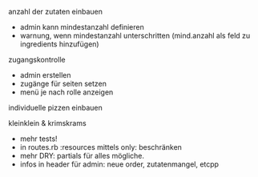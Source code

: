 anzahl der zutaten einbauen
- admin kann mindestanzahl definieren
- warnung, wenn mindestanzahl unterschritten (mind.anzahl als feld zu ingredients hinzufügen)

zugangskontrolle
- admin erstellen
- zugänge für seiten setzen
- menü je nach rolle anzeigen

individuelle pizzen einbauen

kleinklein & krimskrams
- mehr tests!
- in routes.rb :resources mittels only: beschränken
- mehr DRY: partials für alles mögliche.
- infos in header für admin: neue order, zutatenmangel, etcpp
